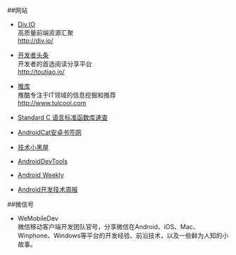 ##网站

* [Div.IO](http://div.io/)    
  高质量前端资源汇聚   
  http://div.io/
 
* [开发者头条](http://toutiao.io/)  
  开发者的首选阅读分享平台  
  http://toutiao.io/

* [推库](http://www.tuicool.com/a/)   
  推酷专注于IT领域的信息挖掘和推荐   
  http://www.tuicool.com

* [Standard C 语言标准函数库速查](http://ganquan.info/standard-c/)

* [AndroidCat安卓书签网](http://www.androidcat.com/)
* [技术小黑屋](http://droidyue.com/)
* [AndroidDevTools](http://www.androiddevtools.cn/)
* [Android Weekly](http://androidweekly.net/)
* [Android开发技术周报](http://www.androidweekly.cn/)







##微信号

* WeMobileDev   
  微信移动客户端开发团队官号，分享微信在Android、iOS、Mac、Winphone、Windows等平台的开发经验、前沿技术，以及一些鲜为人知的小故事。
  